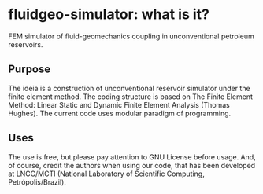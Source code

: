 # fluidgeo-simulator: what is it?
FEM simulator of fluid-geomechanics coupling in unconventional petroleum reservoirs.
## Purpose
The ideia is a construction of unconventional reservoir simulator under the finite element method.
The coding structure is based on The Finite Element Method: Linear Static and Dynamic Finite Element Analysis (Thomas Hughes).
The current code uses modular paradigm of programming.
## Uses
The use is free, but please pay attention to GNU License before usage. And, of course, credit the authors when using our code, that
has been developed at LNCC/MCTI (National Laboratory of Scientific Computing, Petrópolis/Brazil).
